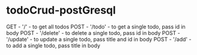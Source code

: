 # todoCrud-postGresql


GET - '/' - to get all todos
POST - '/todo' - to get a single todo, pass id in body
POST - '/delete' - to delete a single todo, pass id in body
POST - '/update' - to update a single todo, pass title and id in body
POST - '/add' - to add a single todo, pass title in body

